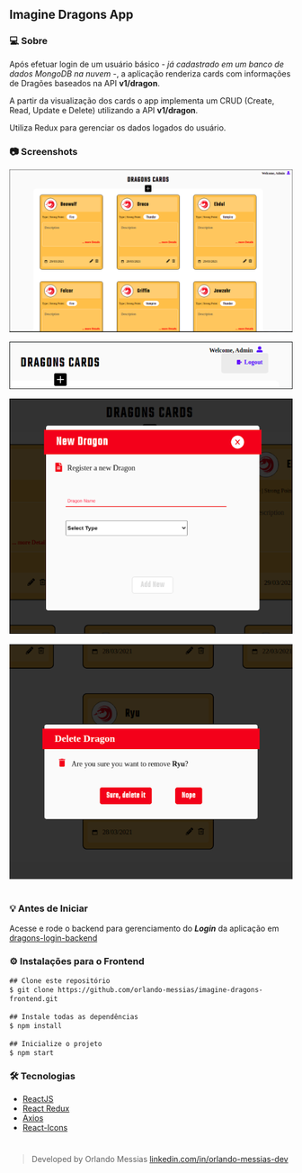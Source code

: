 ## Imagine Dragons App

### :computer: Sobre
Após efetuar login de um usuário básico - *já cadastrado em um banco de dados MongoDB na nuvem* -, a aplicação renderiza cards com informações de Dragões baseados na API **v1/dragon**. 

A partir da visualização dos cards o app implementa um CRUD (Create, Read, Update e Delete) utilizando a API **v1/dragon**.

Utiliza Redux para gerenciar os dados logados do usuário.

### :camera: Screenshots

<p align="center"><img src="/src/assets/imagesReadme/dragonCards.png"></p>

<p align="center"><img src="/src/assets/imagesReadme/topbar.png"></p>

<p align="center"><img src="/src/assets/imagesReadme/modalAdd.png"></p>

<p align="center"><img src="/src/assets/imagesReadme/modalDelete.png"></p>

#

### :bulb: Antes de Iniciar
Acesse e rode o backend para gerenciamento do ***Login*** da aplicação em [dragons-login-backend](https://github.com/orlando-messias/imagine-dragons-backend)

### :gear: Instalações para o Frontend
```
## Clone este repositório
$ git clone https://github.com/orlando-messias/imagine-dragons-frontend.git

## Instale todas as dependências
$ npm install

## Inicialize o projeto
$ npm start

```

### :hammer_and_wrench: Tecnologias
- [ReactJS](https://reactjs.org/)
- [React Redux](https://redux.js.org//)
- [Axios](https://www.npmjs.com/package/axios)
- [React-Icons](https://react-icons.netlify.com)


#
> Developed by Orlando Messias [linkedin.com/in/orlando-messias-dev](https://www.linkedin.com/in/orlando-messias-dev)


